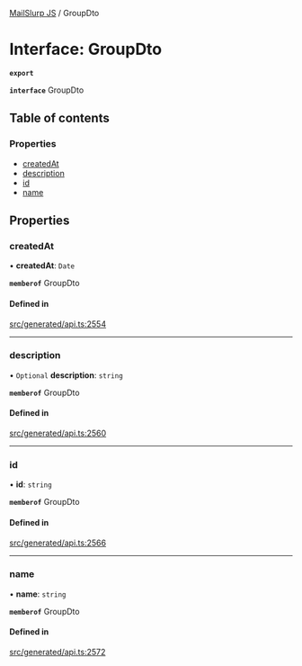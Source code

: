 [MailSlurp JS](../README.md) / GroupDto

# Interface: GroupDto

**`export`**

**`interface`** GroupDto

## Table of contents

### Properties

- [createdAt](GroupDto.md#createdat)
- [description](GroupDto.md#description)
- [id](GroupDto.md#id)
- [name](GroupDto.md#name)

## Properties

### createdAt

• **createdAt**: `Date`

**`memberof`** GroupDto

#### Defined in

[src/generated/api.ts:2554](https://github.com/mailslurp/mailslurp-client/blob/f0f645f/src/generated/api.ts#L2554)

___

### description

• `Optional` **description**: `string`

**`memberof`** GroupDto

#### Defined in

[src/generated/api.ts:2560](https://github.com/mailslurp/mailslurp-client/blob/f0f645f/src/generated/api.ts#L2560)

___

### id

• **id**: `string`

**`memberof`** GroupDto

#### Defined in

[src/generated/api.ts:2566](https://github.com/mailslurp/mailslurp-client/blob/f0f645f/src/generated/api.ts#L2566)

___

### name

• **name**: `string`

**`memberof`** GroupDto

#### Defined in

[src/generated/api.ts:2572](https://github.com/mailslurp/mailslurp-client/blob/f0f645f/src/generated/api.ts#L2572)
